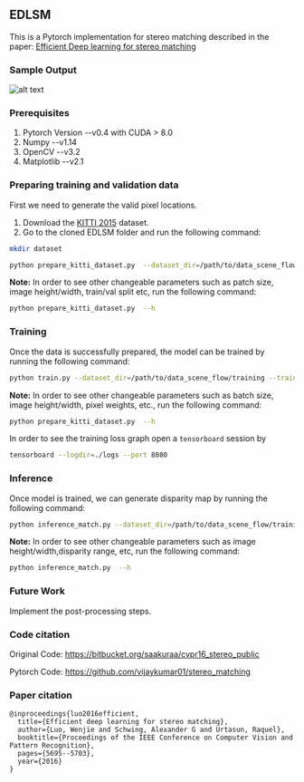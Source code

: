 ## EDLSM

This is a Pytorch implementation for stereo matching described in the paper: [Efficient Deep learning for stereo matching](https://www.cs.toronto.edu/~urtasun/publications/luo_etal_cvpr16.pdf)

### Sample Output
![alt text](./images/test_1.png "Sample output")

### Prerequisites
1. Pytorch Version --v0.4 with CUDA > 8.0
2. Numpy --v1.14
3. OpenCV --v3.2
4. Matplotlib --v2.1

### Preparing training and validation data
First we need to generate the valid pixel locations.

1. Download the [KITTI 2015](http://www.cvlibs.net/datasets/kitti/eval_scene_flow.php?benchmark=stereo) dataset.
2. Go to the cloned EDLSM folder and run the following command:
``` bash
mkdir dataset

python prepare_kitti_dataset.py  --dataset_dir=/path/to/data_scene_flow/training --dump_root=./dataset
```

**Note:**  In order to see other changeable parameters such as patch size, image height/width, train/val split etc, run the following command:
``` bash
python prepare_kitti_dataset.py  --h
```

### Training
Once the data is successfully prepared, the model can be trained by running the following command:
```bash
python train.py --dataset_dir=/path/to/data_scene_flow/training --train_dataset_name=tr_160_18_100.txt --checkpoint_dir=/where/to/store/checkpoints
```

**Note:**  In order to see other changeable parameters such as batch size, image height/width, pixel weights, etc., run the following command:
``` bash
python prepare_kitti_dataset.py  --h
```

In order to see the training loss graph open a  `tensorboard` session by
```bash
tensorboard --logdir=./logs --port 8080
```

### Inference
Once model is trained, we can generate disparity map by running the following command:
```bash
python inference_match.py --dataset_dir=/path/to/data_scene_flow/training --checkpoint_dir=/where/checkpoints/stored --checkpoint_file=eldsm_38000 --test_num=82
```

**Note:**  In order to see other changeable parameters such as image height/width,disparity range, etc, run the following command:
``` bash
python inference_match.py  --h
```
### Future Work
Implement the post-processing steps.

### Code citation
Original Code: https://bitbucket.org/saakuraa/cvpr16_stereo_public

Pytorch  Code: https://github.com/vijaykumar01/stereo_matching
### Paper citation
```
@inproceedings{luo2016efficient,
  title={Efficient deep learning for stereo matching},
  author={Luo, Wenjie and Schwing, Alexander G and Urtasun, Raquel},
  booktitle={Proceedings of the IEEE Conference on Computer Vision and Pattern Recognition},
  pages={5695--5703},
  year={2016}
}
```
